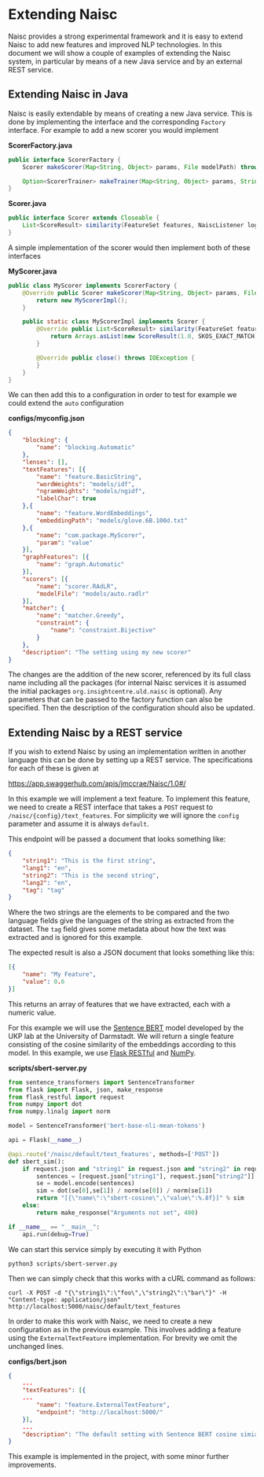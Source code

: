 # Extending Naisc

Naisc provides a strong experimental framework and it is easy to extend Naisc 
to add new features and improved NLP technologies. In this document we will show
a couple of examples of extending the Naisc system, in particular by means of a
new Java service and by an external REST service.

## Extending Naisc in Java

Naisc is easily extendable by means of creating a new Java service. This is done
by implementing the interface and the corresponding `Factory` interface. For
example to add a new scorer you would implement


**ScorerFactory.java**
```java
public interface ScorerFactory {
    Scorer makeScorer(Map<String, Object> params, File modelPath) throws IOException;

    Option<ScorerTrainer> makeTrainer(Map<String, Object> params, String property, File modelPath);
}
```

**Scorer.java**
```java
public interface Scorer extends Closeable { 
    List<ScoreResult> similarity(FeatureSet features, NaiscListener log) throws ModelNotTrainedException;
}
```

A simple implementation of the scorer would then implement both of these interfaces

**MyScorer.java**
```java
public class MyScorer implements ScorerFactory {
    @Override public Scorer makeScorer(Map<String, Object> params, File modelPath) throws IOException {
        return new MyScorerImpl();
    }

    public static class MyScorerImpl implements Scorer {
        @Override public List<ScoreResult> similarity(FeatureSet features, NaiscListener log) throws ModelNotTrainedException {
            return Arrays.asList(new ScoreResult(1.0, SKOS_EXACT_MATCH));
        }

        @Override public close() throws IOException {
        }
    }
}
```

We can then add this to a configuration in order to test for example we could
extend the `auto` configuration

**configs/myconfig.json**
```json
{
    "blocking": {
        "name": "blocking.Automatic"
    },
    "lenses": [],
    "textFeatures": [{
        "name": "feature.BasicString",
        "wordWeights": "models/idf",
        "ngramWeights": "models/ngidf",
        "labelChar": true
    },{
        "name": "feature.WordEmbeddings",
        "embeddingPath": "models/glove.6B.100d.txt"
    },{
        "name": "com.package.MyScorer",
        "param": "value"
    }],
    "graphFeatures": [{
        "name": "graph.Automatic"
    }],
    "scorers": [{
        "name": "scorer.RAdLR",
        "modelFile": "models/auto.radlr"
    }],
    "matcher": {
        "name": "matcher.Greedy",
        "constraint": {
            "name": "constraint.Bijective"
        }
    },
    "description": "The setting using my new scorer"
}
```

The changes are the addition of the new scorer, referenced by its full class name
including all the packages (for internal Naisc services it is assumed the initial
packages `org.insightcentre.uld.naisc` is optional). Any parameters that can be
passed to the factory function can also be specified. Then the description of the
configuration should also be updated.


## Extending Naisc by a REST service

If you wish to extend Naisc by using an implementation written in another language
this can be done by setting up a REST service. The specifications for each of 
these is given at

https://app.swaggerhub.com/apis/jmccrae/Naisc/1.0#/

In this example we will implement a text feature. To implement this feature, we
need to create a REST interface that takes a `POST` request to 
`/naisc/{config}/text_features`. For simplicity we will ignore the `config`
parameter and assume it is always `default`. 

This endpoint will be passed a document that looks something like:

```json
{
    "string1": "This is the first string",
    "lang1": "en",
    "string2": "This is the second string",
    "lang2": "en",
    "tag": "tag"
}
```

Where the two strings are the elements to be compared and the two language fields
give the languages of the string as extracted from the dataset. The `tag` field
gives some metadata about how the text was extracted and is ignored for this 
example.

The expected result is also a JSON document that looks something like this:

```json
[{
    "name": "My Feature",
    "value": 0.6
}]
```

This returns an array of features that we have extracted, each with a numeric 
value. 

For this example we will use the [Sentence BERT](https://github.com/UKPLab/sentence-transformers)
model developed by the UKP lab at the University of Darmstadt. We will return
a single feature consisting of the cosine similarity of the embeddings according 
to this model. In this example, we use [Flask RESTful](https://flask-restful.readthedocs.io/en/latest/)
and [NumPy](https://numpy.org/).

**scripts/sbert-server.py**
```python
from sentence_transformers import SentenceTransformer
from flask import Flask, json, make_response
from flask_restful import request
from numpy import dot
from numpy.linalg import norm

model = SentenceTransformer('bert-base-nli-mean-tokens')

api = Flask(__name__)

@api.route('/naisc/default/text_features', methods=['POST'])
def sbert_sim():
    if request.json and "string1" in request.json and "string2" in request.json:
        sentences = [request.json["string1"], request.json["string2"]]
        se = model.encode(sentences)
        sim = dot(se[0],se[1]) / norm(se[0]) / norm(se[1])
        return "[{\"name\":\"sbert-cosine\",\"value\":%.8f}]" % sim
    else:
        return make_response("Arguments not set", 400)

if __name__ == "__main__":
    api.run(debug=True)
```

We can start this service simply by executing it with Python

```
python3 scripts/sbert-server.py
```

Then we can simply check that this works with a cURL command as follows:

```
curl -X POST -d "{\"string1\":\"foo\",\"string2\":\"bar\"}" -H "Content-type: application/json" http://localhost:5000/naisc/default/text_features
```

In order to make this work with Naisc, we need to create a new configuration as
in the previous example. This involves adding a feature using the `ExternalTextFeature`
implementation. For brevity we omit the unchanged lines.

**configs/bert.json**
```json
{
    ...
    "textFeatures": [{
    ...
        "name": "feature.ExternalTextFeature",
        "endpoint": "http://localhost:5000/"
    }],
    ...
    "description": "The default setting with Sentence BERT cosine simiarity"
}
```

This example is implemented in the project, with some minor further improvements.
